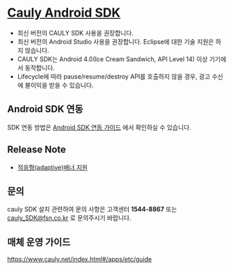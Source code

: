 [Cauly Android SDK](https://github.com/cauly/Android-SDK/blob/master/Android%20SDK%20%EC%97%B0%EB%8F%99%20%EA%B0%80%EC%9D%B4%EB%93%9C.md)
====
- 최신 버전의 CAULY SDK 사용을 권장합니다. 
- 최신 버전의 Android Studio 사용을 권장합니다. Eclipse에 대한 기술 지원은 하지 않습니다.
- CAULY SDK는 Android 4.0(Ice Cream Sandwich, API Level 14) 이상 기기에서 동작합니다.
- Lifecycle에 따라 pause/resume/destroy API를 호출하지 않을 경우, 광고 수신에 불이익을 받을 수 있습니다.

Android SDK 연동
----

SDK 연동 방법은 [Android SDK 연동 가이드](https://github.com/cauly/Android-SDK/blob/master/Android%20SDK%20%EC%97%B0%EB%8F%99%20%EA%B0%80%EC%9D%B4%EB%93%9C.md) 에서 확인하실 수 있습니다.

Release Note
----

- [적응형(adaptive)배너 지원](https://github.com/cauly/Android-SDK/blob/master/Android%20SDK%20%EC%97%B0%EB%8F%99%20%EA%B0%80%EC%9D%B4%EB%93%9C.md#CaulyAdinfo-%EC%84%A4%EC%A0%95%EB%B0%A9%EB%B2%95)


문의
----

cauly SDK 설치 관련하여 문의 사항은 고객센터 **1544-8867** 또는
<cauly_SDK@fsn.co.kr> 로 문의주시기 바랍니다.

매체 운영 가이드
----

<https://www.cauly.net/index.html#/apps/etc/guide>
